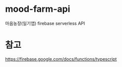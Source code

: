 # mood-farm-api

마음농장(일기앱) firebase serverless API

# 참고

https://firebase.google.com/docs/functions/typescript
